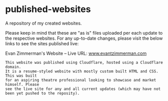 # published-websites
A repository of my created websites.

Please keep in mind that these are "as is" files uploaded per each update to the respective websites. For any up-to-date changes, please visit the below links to see the sites published live:

Evan Zimmerman's Website
  – Live URL: www.evantzimmerman.com
   
    This website was published using Cloudflare, hosted using a Cloudflare domain.
    It is a resume-styled website with mostly custom built HTML and CSS. This was built
    for an aspiring theatre professional looking to showcase and market himself. Please
    see the live site for any and all current updates (which may have not been yet pushed to the reposity).
